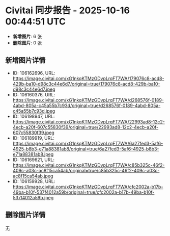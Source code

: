 # Civitai 同步报告 - 2025-10-16 00:44:51 UTC

- **新增图片**: 6 张
- **删除图片**: 0 张

## 新增图片详情
- ID: 106162696, URL: https://image.civitai.com/xG1nkqKTMzGDvpLrqFT7WA/179076c8-acd8-429b-ba10-d98c3c44e6d7/original=true/179076c8-acd8-429b-ba10-d98c3c44e6d7.jpeg
- ID: 106160376, URL: https://image.civitai.com/xG1nkqKTMzGDvpLrqFT7WA/d268576f-0189-4abd-805a-c45a55b7c93d/original=true/d268576f-0189-4abd-805a-c45a55b7c93d.jpeg
- ID: 106198947, URL: https://image.civitai.com/xG1nkqKTMzGDvpLrqFT7WA/22993ad8-12c2-4ecb-a20f-607c55830f39/original=true/22993ad8-12c2-4ecb-a20f-607c55830f39.jpeg
- ID: 106189919, URL: https://image.civitai.com/xG1nkqKTMzGDvpLrqFT7WA/6a27fed3-5af6-4925-b8b3-e71a88381ab8/original=true/6a27fed3-5af6-4925-b8b3-e71a88381ab8.jpeg
- ID: 106169621, URL: https://image.civitai.com/xG1nkqKTMzGDvpLrqFT7WA/c85b325c-46f2-409c-a03c-ac8f15ca54ab/original=true/c85b325c-46f2-409c-a03c-ac8f15ca54ab.jpeg
- ID: 106159928, URL: https://image.civitai.com/xG1nkqKTMzGDvpLrqFT7WA/cfc2002a-b17b-49ba-b10f-537f4012a59b/original=true/cfc2002a-b17b-49ba-b10f-537f4012a59b.jpeg

## 删除图片详情
无

